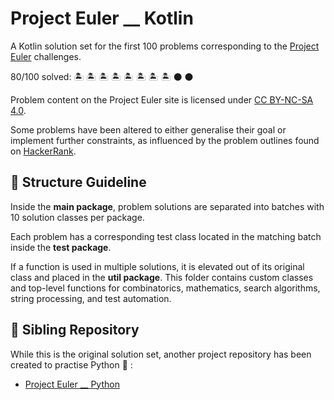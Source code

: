 # Project Euler __ Kotlin

A Kotlin solution set for the first 100 problems corresponding to the [Project Euler](https://projecteuler.net/archives) 
challenges.

80/100 solved: :desert_island: :desert_island: :desert_island: :desert_island: :desert_island: :desert_island:
:desert_island: :desert_island: :black_circle: :black_circle:

Problem content on the Project Euler site is licensed under [CC BY-NC-SA 4.0](https://projecteuler.net/copyright).

Some problems have been altered to either generalise their goal or implement further constraints, as influenced by 
the problem outlines found on [HackerRank](https://www.hackerrank.com/contests/projecteuler/challenges).

## :open_file_folder: Structure Guideline

Inside the **main package**, problem solutions are separated into batches with 10 solution classes per package.

Each problem has a corresponding test class located in the matching batch inside the **test package**.

If a function is used in multiple solutions, it is elevated out of its original class and placed in the 
**util package**. This folder contains custom classes and top-level functions for combinatorics, mathematics, search 
algorithms, string processing, and test automation.

## :handshake: Sibling Repository

While this is the original solution set, another project repository has been created to practise Python :snake: :
- [Project Euler __ Python](https://github.com/bog-walk/project-euler-python)